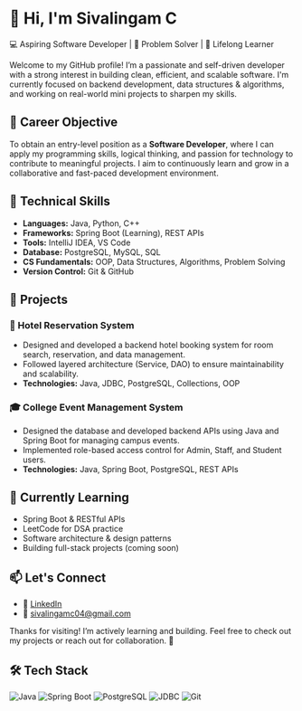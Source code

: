 <!--
**sivalingam2003/sivalingam2003** is a ✨ _special_ ✨ repository because its `README.md` (this file) appears on your GitHub profile.

Here are some ideas to get you started:

-  I’m currently working on ...
- 🌱 I’m currently learning ...
- 👯 I’m looking to collaborate on ...
- 🤔 I’m looking for help with ...
- 💬 Ask me about ...
- 📫 How to reach me: ...
- 😄 Pronouns: ...
- ⚡ Fun fact: ...
-->
# 👋 Hi, I'm Sivalingam C

💻 Aspiring Software Developer | 🚀 Problem Solver | 🌱 Lifelong Learner

Welcome to my GitHub profile! I’m a passionate and self-driven developer with a strong interest in building clean, efficient, and scalable software. I'm currently focused on backend development, data structures & algorithms, and working on real-world mini projects to sharpen my skills.


## 🔭 Career Objective

To obtain an entry-level position as a **Software Developer**, where I can apply my programming skills, logical thinking, and passion for technology to contribute to meaningful projects. I aim to continuously learn and grow in a collaborative and fast-paced development environment.


## 💼 Technical Skills

- **Languages:** Java, Python, C++  
- **Frameworks:** Spring Boot (Learning), REST APIs  
- **Tools:** IntelliJ IDEA, VS Code  
- **Database:** PostgreSQL, MySQL, SQL  
- **CS Fundamentals:** OOP, Data Structures, Algorithms, Problem Solving  
- **Version Control:** Git & GitHub


## 🚀 Projects

### 🏨 Hotel Reservation System
- Designed and developed a backend hotel booking system for room search, reservation, and data management.  
- Followed layered architecture (Service, DAO) to ensure maintainability and scalability.  
- **Technologies:** Java, JDBC, PostgreSQL, Collections, OOP  


### 🎓 College Event Management System
- Designed the database and developed backend APIs using Java and Spring Boot for managing campus events.  
- Implemented role-based access control for Admin, Staff, and Student users.  
- **Technologies:** Java, Spring Boot, PostgreSQL, REST APIs  


## 🌱 Currently Learning

- Spring Boot & RESTful APIs  
- LeetCode for DSA practice  
- Software architecture & design patterns  
- Building full-stack projects (coming soon)


## 📫 Let's Connect

- 🔗 [LinkedIn](https://www.linkedin.com/in/sivalingam-c)  
- 📧 sivalingamc04@gmail.com  


Thanks for visiting! I’m actively learning and building. Feel free to check out my projects or reach out for collaboration. 🙌

## 🛠 Tech Stack

![Java](https://img.shields.io/badge/Java-ED8B00?style=for-the-badge&logo=java&logoColor=white)
![Spring Boot](https://img.shields.io/badge/Spring%20Boot-6DB33F?style=for-the-badge&logo=spring-boot&logoColor=white)
![PostgreSQL](https://img.shields.io/badge/PostgreSQL-4169E1?style=for-the-badge&logo=postgresql&logoColor=white)
![JDBC](https://img.shields.io/badge/JDBC-007396?style=for-the-badge&logo=oracle&logoColor=white)
![Git](https://img.shields.io/badge/Git-F05032?style=for-the-badge&logo=git&logoColor=white)

